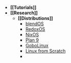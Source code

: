 - **[[Tutorials]]**
- **[[Research]]**
	- **[[Distributions]]**
		- [blendOS](https://blendos.co)
		- [RedoxOS](https://www.redox-os.org)
		- [NixOS](https://nixos.org)
		- [Plan 9](https://en.wikipedia.org/wiki/Plan_9_from_Bell_Labs)
		- [GoboLinux](https://www.gobolinux.org)
		- [Linux from Scratch](https://www.linuxfromscratch.org)
		-